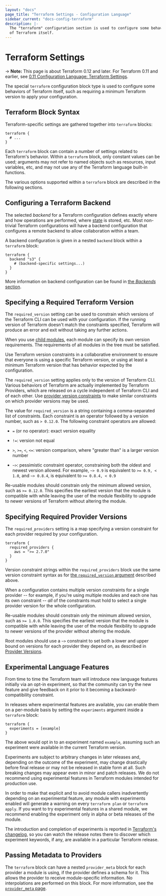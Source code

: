 ```yaml
---
layout: "docs"
page_title: "Terraform Settings - Configuration Language"
sidebar_current: "docs-config-terraform"
description: |-
  The "terraform" configuration section is used to configure some behaviors
  of Terraform itself.
---
```


# Terraform Settings

-> **Note:** This page is about Terraform 0.12 and later. For Terraform 0.11 and
earlier, see
[0.11 Configuration Language: Terraform Settings](../configuration-0-11/terraform.html).

The special `terraform` configuration block type is used to configure some
behaviors of Terraform itself, such as requiring a minimum Terraform version to
apply your configuration.

## Terraform Block Syntax

Terraform-specific settings are gathered together into `terraform` blocks:

```hcl
terraform {
  # ...
}
```

Each `terraform` block can contain a number of settings related to Terraform's
behavior. Within a `terraform` block, only constant values can be used;
arguments may not refer to named objects such as resources, input variables,
etc, and may not use any of the Terraform language built-in functions.

The various options supported within a `terraform` block are described in the
following sections.

## Configuring a Terraform Backend

The selected _backend_ for a Terraform configuration defines exactly where
and how operations are performed, where [state](/docs/state/index.html) is
stored, etc. Most non-trivial Terraform configurations will have a backend
configuration that configures a remote backend to allow collaboration within
a team.

A backend configuration is given in a nested `backend` block within a
`terraform` block:

```hcl
terraform {
  backend "s3" {
    # (backend-specific settings...)
  }
}
```

More information on backend configuration can be found in
[the _Backends_ section](/docs/backends/index.html).

## Specifying a Required Terraform Version

The `required_version` setting can be used to constrain which versions of
the Terraform CLI can be used with your configuration. If the running version of
Terraform doesn't match the constraints specified, Terraform will produce
an error and exit without taking any further actions.

When you use [child modules](./modules.html), each module
can specify its own version requirements. The requirements of all modules
in the tree must be satisfied.

Use Terraform version constraints in a collaborative environment to
ensure that everyone is using a specific Terraform version, or using at least
a minimum Terraform version that has behavior expected by the configuration.

The `required_version` setting applies only to the version of Terraform CLI.
Various behaviors of Terraform are actually implemented by Terraform Providers,
which are released on a cycle independent of Terraform CLI and of each other.
Use [provider version constraints](./providers.html#provider-versions)
to make similar constraints on which provider versions may be used.

The value for `required_version` is a string containing a comma-separated
list of constraints. Each constraint is an operator followed by a version
number, such as `> 0.12.0`. The following constraint operators are allowed:

* `=` (or no operator): exact version equality

* `!=`: version not equal

* `>`, `>=`, `<`, `<=`: version comparison, where "greater than" is a larger
  version number

* `~>`: pessimistic constraint operator, constraining both the oldest and
  newest version allowed. For example, `~> 0.9` is equivalent to
  `>= 0.9, < 1.0`, and `~> 0.8.4`, is equivalent to `>= 0.8.4, < 0.9`

Re-usable modules should constrain only the minimum allowed version, such
as `>= 0.12.0`. This specifies the earliest version that the module is
compatible with while leaving the user of the module flexibility to upgrade
to newer versions of Terraform without altering the module.

## Specifying Required Provider Versions

The `required_providers` setting is a map specifying a version constraint for
each provider required by your configuration.

```hcl
terraform {
  required_providers {
    aws = ">= 2.7.0"
  }
}
```

Version constraint strings within the `required_providers` block use the
same version constraint syntax as for
[the `required_version` argument](#specifying-a-required-terraform-version)
described above.

When a configuration contains multiple version constraints for a single
provider -- for example, if you're using multiple modules and each one has
its own constraint -- _all_ of the constraints must hold to select a single
provider version for the whole configuration.

Re-usable modules should constrain only the minimum allowed version, such
as `>= 1.0.0`. This specifies the earliest version that the module is
compatible with while leaving the user of the module flexibility to upgrade
to newer versions of the provider without altering the module.

Root modules should use a `~>` constraint to set both a lower and upper bound
on versions for each provider they depend on, as described in
[Provider Versions](providers.html#provider-versions).

## Experimental Language Features

From time to time the Terraform team will introduce new language features
initially via an opt-in experiment, so that the community can try the new
feature and give feedback on it prior to it becoming a backward-compatibility
constraint.

In releases where experimental features are available, you can enable them on
a per-module basis by setting the `experiments` argument inside a `terraform`
block:

```hcl
terraform {
  experiments = [example]
}
```

The above would opt in to an experiment named `example`, assuming such an
experiment were available in the current Terraform version.

Experiments are subject to arbitrary changes in later releases and, depending on
the outcome of the experiment, may change drastically before final release or
may not be released in stable form at all. Such breaking changes may appear
even in minor and patch releases. We do not recommend using experimental
features in Terraform modules intended for production use.

In order to make that explicit and to avoid module callers inadvertently
depending on an experimental feature, any module with experiments enabled will
generate a warning on every `terraform plan` or `terraform apply`. If you
want to try experimental features in a shared module, we recommend enabling the
experiment only in alpha or beta releases of the module.

The introduction and completion of experiments is reported in
[Terraform's changelog](https://github.com/hashicorp/terraform/blob/master/CHANGELOG.md),
so you can watch the release notes there to discover which experiment keywords,
if any, are available in a particular Terraform release.

## Passing Metadata to Providers

The `terraform` block can have a nested `provider_meta` block for each
provider a module is using, if the provider defines a schema for it. This
allows the provider to receive module-specific information. No interpolations
are performed on this block. For more information, see the
[`provider_meta` page](/docs/internals/provider-meta.html).
